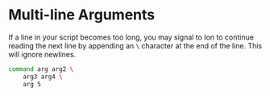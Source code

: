 # Multi-line Arguments

If a line in your script becomes too long, you may signal to Ion to continue reading the next line
by appending an `\` character at the end of the line. This will ignore newlines.

```sh
command arg arg2 \
    arg3 arg4 \
    arg 5
```

